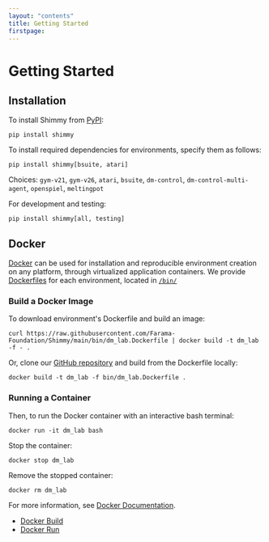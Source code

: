 ```yaml
---
layout: "contents"
title: Getting Started
firstpage:
---
```

# Getting Started

## Installation
To install Shimmy from [PyPI](https://pypi.org/):
```
pip install shimmy
```
To install required dependencies for environments, specify them as follows:
```
pip install shimmy[bsuite, atari]
```

Choices: `gym-v21`, `gym-v26`, `atari`, `bsuite`, `dm-control`, `dm-control-multi-agent`, `openspiel`, `meltingpot`

For development and testing:

```
pip install shimmy[all, testing]
```

[//]: # ()
[//]: # (Install Shimmy with all environments:)

[//]: # (```)

[//]: # (pip install shimmy[all])

[//]: # (```)


## Docker

[Docker](https://docs.docker.com/get-docker/) can be used for installation and reproducible environment creation on any platform, through virtualized application containers.
We provide [Dockerfiles](https://docs.docker.com/engine/reference/builder/) for each environment, located in [`/bin/`](https://github.com/Farama-Foundation/Shimmy/blob/main/bin/) 

### Build a Docker Image

To download environment's Dockerfile and build an image:

`
curl https://raw.githubusercontent.com/Farama-Foundation/Shimmy/main/bin/dm_lab.Dockerfile | docker build -t dm_lab -f - .
`

Or, clone our [GitHub repository](https://github.com/Farama-Foundation/shimmy) and build from the Dockerfile locally:

```
docker build -t dm_lab -f bin/dm_lab.Dockerfile .
```

### Running a Container

Then, to run the Docker container with an interactive bash terminal:
``` 
docker run -it dm_lab bash
```

Stop the container:
``` 
docker stop dm_lab
```

Remove the stopped container:
``` 
docker rm dm_lab
```

For more information, see [Docker Documentation](https://docs.docker.com/get-started/). 
* [Docker Build](https://docs.docker.com/engine/reference/commandline/build/)
* [Docker Run](https://docs.docker.com/engine/reference/commandline/run/)
